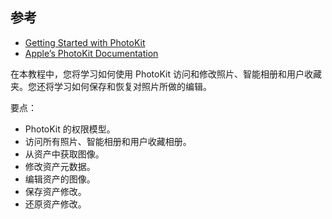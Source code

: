 ## 参考 

* [Getting Started with PhotoKit](https://www.raywenderlich.com/11764166-getting-started-with-photokit)
* [Apple’s PhotoKit Documentation](https://developer.apple.com/documentation/photokit)


在本教程中，您将学习如何使用 PhotoKit 访问和修改照片、智能相册和用户收藏夹。您还将学习如何保存和恢复对照片所做的编辑。

要点：

* PhotoKit 的权限模型。
* 访问所有照片、智能相册和用户收藏相册。
* 从资产中获取图像。
* 修改资产元数据。
* 编辑资产的图像。
* 保存资产修改。
* 还原资产修改。